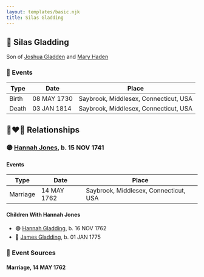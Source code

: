 ```yaml
---
layout: templates/basic.njk
title: Silas Gladding
---
```

## 🔵 Silas Gladding

Son of [Joshua Gladden](/people/9/97378440) and [Mary Haden](/people/1/19224987)

### 📆 Events

Type | Date | Place
------ | ------ | ------
Birth | 08 MAY 1730 | Saybrook, Middlesex, Connecticut, USA
Death | 03 JAN 1814 | Saybrook, Middlesex, Connecticut, USA

## 👩‍❤️‍👨 Relationships

### 🟣 [Hannah Jones](/people/3/3592220), b. 15 NOV 1741

#### Events

Type | Date | Place
------ | ------ | ------
Marriage | 14 MAY 1762 | Saybrook, Middlesex, Connecticut, USA
#### Children With Hannah Jones
* 🟣 [Hannah Gladding](/people/8/88055086), b. 16 NOV 1762
* 🔵 [James Gladding](/people/5/58213774), b. 01 JAN 1775
### 📰 Event Sources

#### <a id="event-family-0-event-0"></a> Marriage, 14 MAY 1762
